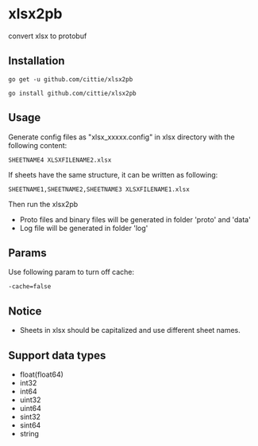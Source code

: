 # xlsx2pb

convert xlsx to protobuf

## Installation

`go get -u github.com/cittie/xlsx2pb`

`go install github.com/cittie/xlsx2pb`

## Usage

Generate config files as "xlsx_xxxxx.config" in xlsx directory with the following content:

`SHEETNAME4 XLSXFILENAME2.xlsx`

If sheets have the same structure, it can be written as following:

`SHEETNAME1,SHEETNAME2,SHEETNAME3 XLSXFILENAME1.xlsx`

Then run the xlsx2pb

- Proto files and binary files will be generated in folder 'proto' and 'data'
- Log file will be generated in folder 'log' 

## Params

Use following param to turn off cache:

`-cache=false`

## Notice

* Sheets in xlsx should be capitalized and use different sheet names.

## Support data types

* float(float64)
* int32
* int64
* uint32
* uint64
* sint32
* sint64
* string
